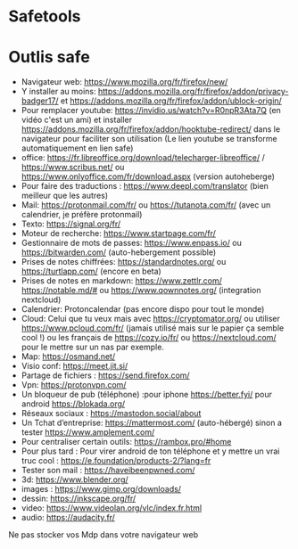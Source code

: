 # Safetools
# Outlis safe


- Navigateur web: https://www.mozilla.org/fr/firefox/new/
- Y installer au moins: https://addons.mozilla.org/fr/firefox/addon/privacy-badger17/ et https://addons.mozilla.org/fr/firefox/addon/ublock-origin/
- Pour remplacer youtube: https://invidio.us/watch?v=R0npR3Ata7Q (en vidéo c'est un ami) et installer https://addons.mozilla.org/fr/firefox/addon/hooktube-redirect/ dans le navigateur pour faciliter son utilisation (Le lien youtube se transforme automatiquement en lien safe)
- office: https://fr.libreoffice.org/download/telecharger-libreoffice/ / https://www.scribus.net/ ou https://www.onlyoffice.com/fr/download.aspx (version autoheberge)
- Pour faire des traductions : https://www.deepl.com/translator (bien meilleur que les autres)
- Mail: https://protonmail.com/fr/ ou https://tutanota.com/fr/ (avec un calendrier, je préfère protonmail)
- Texto: https://signal.org/fr/
- Moteur de recherche: https://www.startpage.com/fr/
- Gestionnaire de mots de passes: https://www.enpass.io/ ou https://bitwarden.com/ (auto-hebergement possible)
- Prises de notes chiffrées: https://standardnotes.org/ ou https://turtlapp.com/ (encore en beta)
- Prises de notes en markdown: https://www.zettlr.com/ https://notable.md/# ou https://www.qownnotes.org/ (integration nextcloud)
- Calendrier: Protoncalendar (pas encore dispo pour tout le monde)
- Cloud: Celui que tu veux mais avec https://cryptomator.org/ ou utiliser https://www.pcloud.com/fr/ (jamais utilisé mais sur le papier ça semble cool !) ou les français de https://cozy.io/fr/ ou https://nextcloud.com/ pour le mettre sur un nas par exemple.
- Map: https://osmand.net/
- Visio conf: https://meet.jit.si/
- Partage de fichiers : https://send.firefox.com/
- Vpn: https://protonvpn.com/
- Un bloqueur de pub (téléphone) :pour iphone https://better.fyi/ pour android https://blokada.org/
- Réseaux sociaux : https://mastodon.social/about
- Un Tchat d’entreprise: https://mattermost.com/ (auto-hébergé) sinon a tester https://www.amplement.com/
- Pour centraliser certain outils: https://rambox.pro/#home
- Pour plus tard : Pour virer android de ton téléphone et y mettre un vrai truc cool : https://e.foundation/products-2/?lang=fr
- Tester son mail : https://haveibeenpwned.com/
- 3d: https://www.blender.org/
- images : https://www.gimp.org/downloads/
- dessin: https://inkscape.org/fr/
- video: https://www.videolan.org/vlc/index.fr.html
- audio: https://audacity.fr/

Ne pas stocker vos Mdp dans votre navigateur web
